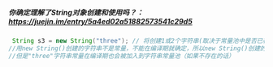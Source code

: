 #####  你确定理解了String对象创建和使用吗？：https://juejin.im/entry/5a4ed02a51882573541c29d5 

```java
 String s3 = new String("three"); // 将创建1或2个字符串(取决于常量池中是否已存在"three")
//用new String()创建的字符串不是常量，不能在编译期就确定，所以new String()创建的字符串不放入常量池中，它们有自己的地址空间。
//但是"three"字符串常量在编译期也会被加入到字符串常量池（如果不存在的话）
```

